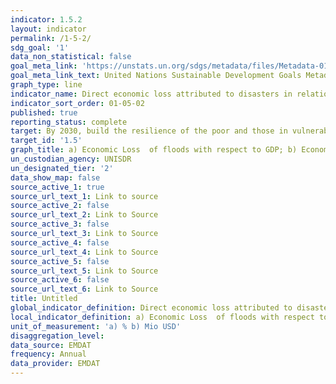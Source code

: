 ```yaml
---
indicator: 1.5.2
layout: indicator
permalink: /1-5-2/
sdg_goal: '1'
data_non_statistical: false
goal_meta_link: 'https://unstats.un.org/sdgs/metadata/files/Metadata-01-05-02.pdf'
goal_meta_link_text: United Nations Sustainable Development Goals Metadata
graph_type: line
indicator_name: Direct economic loss attributed to disasters in relation to global gross domestic product (GDP)
indicator_sort_order: 01-05-02
published: true
reporting_status: complete
target: By 2030, build the resilience of the poor and those in vulnerable situations and reduce their exposure and vulnerability to climate-related extreme events and other economic, social and environmental shocks and disasters
target_id: '1.5'
graph_title: a) Economic Loss  of floods with respect to GDP; b) Economic Loss (3 preceding years)
un_custodian_agency: UNISDR
un_designated_tier: '2'
data_show_map: false
source_active_1: true
source_url_text_1: Link to source
source_active_2: false
source_url_text_2: Link to Source
source_active_3: false
source_url_text_3: Link to Source
source_active_4: false
source_url_text_4: Link to Source
source_active_5: false
source_url_text_5: Link to Source
source_active_6: false
source_url_text_6: Link to Source
title: Untitled
global_indicator_definition: Direct economic loss attributed to disasters in relation to global gross domestic product (GDP)
local_indicator_definition: a) Economic Loss  of floods with respect to GDP; b) Economic Loss (3 preceding years)
unit_of_measurement: 'a) % b) Mio USD'
disaggregation_level: 
data_source: EMDAT
frequency: Annual
data_provider: EMDAT
---
```

